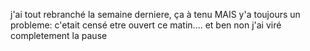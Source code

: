 j'ai tout rebranché la semaine derniere, ça à tenu MAIS y'a toujours un probleme: c'etait censé etre ouvert ce matin.... et ben non
j'ai viré completement la pause 